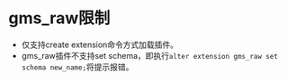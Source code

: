 # gms_raw限制

- 仅支持create extension命令方式加载插件。
- gms_raw插件不支持set schema，即执行`alter extension gms_raw set schema new_name;`将提示报错。
